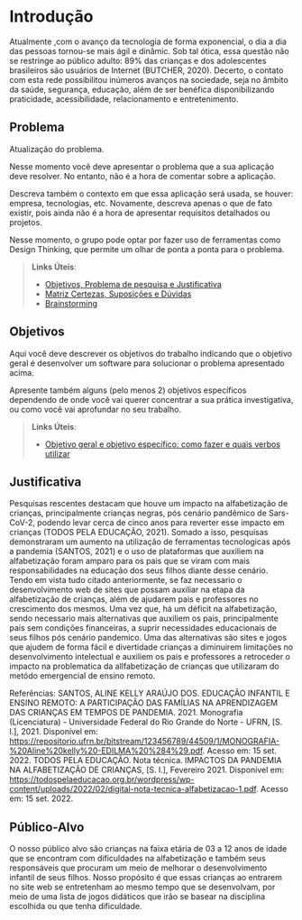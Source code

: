 # Introdução

Atualmente ,com o avanço da tecnologia de forma exponencial, o dia a dia das pessoas tornou-se mais ágil e dinâmic. Sob tal ótica, essa questão não se restringe ao público adulto: 89% das crianças e dos adolescentes brasileiros são usuários de Internet (BUTCHER, 2020). Decerto, o contato com esta rede possibilitou inúmeros avanços na sociedade, seja no âmbito da saúde, segurança, educação, além de ser benéfica disponibilizando praticidade, acessibilidade, relacionamento e entretenimento. 


## Problema 

Atualização do problema.

Nesse momento você deve apresentar o problema que a sua aplicação deve  resolver. No entanto, não é a hora de comentar sobre a aplicação.

Descreva também o contexto em que essa aplicação será usada, se  houver: empresa, tecnologias, etc. Novamente, descreva apenas o que de  fato existir, pois ainda não é a hora de apresentar requisitos  detalhados ou projetos.

Nesse momento, o grupo pode optar por fazer uso  de ferramentas como Design Thinking, que permite um olhar de ponta a ponta para o problema.

> **Links Úteis**:
> - [Objetivos, Problema de pesquisa e Justificativa](https://medium.com/@versioparole/objetivos-problema-de-pesquisa-e-justificativa-c98c8233b9c3)
> - [Matriz Certezas, Suposições e Dúvidas](https://medium.com/educa%C3%A7%C3%A3o-fora-da-caixa/matriz-certezas-suposi%C3%A7%C3%B5es-e-d%C3%BAvidas-fa2263633655)
> - [Brainstorming](https://www.euax.com.br/2018/09/brainstorming/)

## Objetivos

Aqui você deve descrever os objetivos do trabalho indicando que o objetivo geral é desenvolver um software para solucionar o problema apresentado acima. 

Apresente também alguns (pelo menos 2) objetivos específicos dependendo de onde você vai querer concentrar a sua prática investigativa, ou como você vai aprofundar no seu trabalho.
 
> **Links Úteis**:
> - [Objetivo geral e objetivo específico: como fazer e quais verbos utilizar](https://blog.mettzer.com/diferenca-entre-objetivo-geral-e-objetivo-especifico/)

## Justificativa

Pesquisas rescentes destacam que houve um impacto na alfabetização de crianças, principalmente crianças negras, pós cenário pandêmico de Sars-CoV-2, podendo levar cerca de cinco anos para reverter esse impacto em crianças (TODOS PELA EDUCAÇÃO, 2021). Somado a isso, pesquisas demonstraram um aumento na utilização de ferramentas tecnologicas após a pandemia (SANTOS, 2021) e o uso de plataformas que auxiliem na alfabetização foram amparo para os pais que se viram com mais responsabilidades na educação dos seus filhos diante desse cenário. Tendo em vista tudo citado anteriormente, se faz necessario o desenvolvimento web de sites que possam auxiliar na etapa da alfabetização de crianças, além de ajudarem pais e professores no crescimento dos mesmos. Uma vez que, há um déficit na alfabetização, sendo necessario mais alternativas que auxiliem os pais, principalmente pais sem condições financeiras, a suprir necessidades educacionais de seus filhos pós cenário pandemico. Uma das alternativas são sites e jogos que ajudem de forma fácil e divertidade crianças a diminuirem limitações no desenvolvimento intelectual e auxiliem os pais e professores a retroceder o impacto na problematica da allfabetização de crianças que utilizaram do metódo emergencial de ensino remoto.

Referências:
SANTOS, ALINE KELLY ARAÚJO DOS. EDUCAÇÃO INFANTIL E ENSINO REMOTO: A PARTICIPAÇÃO DAS FAMÍLIAS NA APRENDIZAGEM DAS CRIANÇAS EM TEMPOS DE PANDEMIA. 2021. Monografia (Licenciatura) - Universidade Federal do Rio Grande do Norte - UFRN, [S. l.], 2021. Disponível em: https://repositorio.ufrn.br/bitstream/123456789/44509/1/MONOGRAFIA-%20Aline%20kelly%20-EDILMA%20%284%29.pdf. Acesso em: 15 set. 2022.
TODOS PELA EDUCAÇÃO. Nota técnica. IMPACTOS DA PANDEMIA NA ALFABETIZAÇÃO DE CRIANÇAS, [S. l.], Fevereiro 2021. Disponível em: https://todospelaeducacao.org.br/wordpress/wp-content/uploads/2022/02/digital-nota-tecnica-alfabetizacao-1.pdf. Acesso em: 15 set. 2022.


## Público-Alvo

O nosso  público alvo são crianças na faixa etária de 03 a 12 anos de idade que se encontram com dificuldades na alfabetização e também seus responsáveis que procuram um meio de melhorar o desenvolvimento infantil de seus filhos. Nosso propósito é que essas crianças ao entrarem no site web se entretenham ao mesmo tempo que se desenvolvam, por meio de uma lista de jogos didáticos que irão se basear na disciplina escolhida ou que tenha dificuldade.
